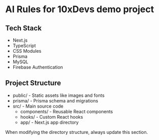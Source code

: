 # AI Rules for 10xDevs demo project

## Tech Stack

- Next.js
- TypeScript
- CSS Modules
- Prisma
- MySQL
- Firebase Authentication

## Project Structure

- public/ - Static assets like images and fonts
- prisma/ - Prisma schema and migrations
- src/ - Main source code
  - components/ - Reusable React components
  - hooks/ - Custom React hooks
  - app/ - Next.js app directory

When modifying the directory structure, always update this section.
